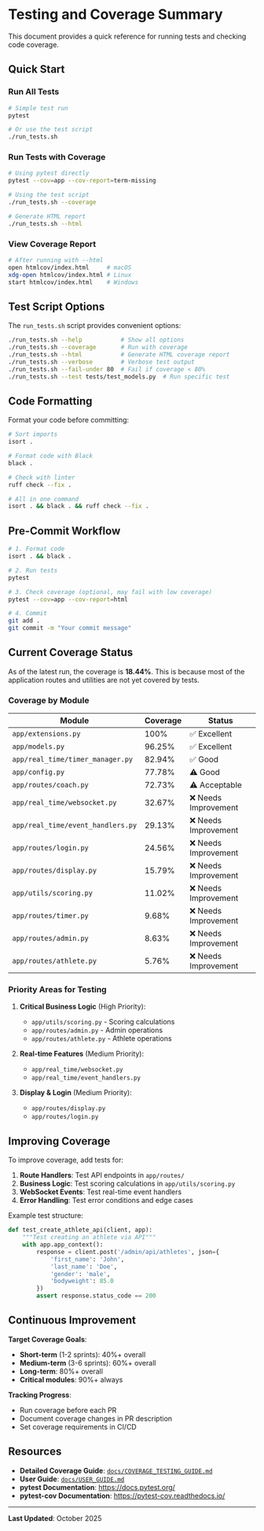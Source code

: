 # Testing and Coverage Summary

This document provides a quick reference for running tests and checking code coverage.

## Quick Start

### Run All Tests

```bash
# Simple test run
pytest

# Or use the test script
./run_tests.sh
```

### Run Tests with Coverage

```bash
# Using pytest directly
pytest --cov=app --cov-report=term-missing

# Using the test script
./run_tests.sh --coverage

# Generate HTML report
./run_tests.sh --html
```

### View Coverage Report

```bash
# After running with --html
open htmlcov/index.html     # macOS
xdg-open htmlcov/index.html # Linux
start htmlcov/index.html    # Windows
```

## Test Script Options

The `run_tests.sh` script provides convenient options:

```bash
./run_tests.sh --help           # Show all options
./run_tests.sh --coverage       # Run with coverage
./run_tests.sh --html           # Generate HTML coverage report
./run_tests.sh --verbose        # Verbose test output
./run_tests.sh --fail-under 80  # Fail if coverage < 80%
./run_tests.sh --test tests/test_models.py  # Run specific test
```

## Code Formatting

Format your code before committing:

```bash
# Sort imports
isort .

# Format code with Black
black .

# Check with linter
ruff check --fix .

# All in one command
isort . && black . && ruff check --fix .
```

## Pre-Commit Workflow

```bash
# 1. Format code
isort . && black .

# 2. Run tests
pytest

# 3. Check coverage (optional, may fail with low coverage)
pytest --cov=app --cov-report=html

# 4. Commit
git add .
git commit -m "Your commit message"
```

## Current Coverage Status

As of the latest run, the coverage is **18.44%**. This is because most of the application routes and utilities are not yet covered by tests.

### Coverage by Module

| Module | Coverage | Status |
|--------|----------|--------|
| `app/extensions.py` | 100% | ✅ Excellent |
| `app/models.py` | 96.25% | ✅ Excellent |
| `app/real_time/timer_manager.py` | 82.94% | ✅ Good |
| `app/config.py` | 77.78% | ⚠️ Good |
| `app/routes/coach.py` | 72.73% | ⚠️ Acceptable |
| `app/real_time/websocket.py` | 32.67% | ❌ Needs Improvement |
| `app/real_time/event_handlers.py` | 29.13% | ❌ Needs Improvement |
| `app/routes/login.py` | 24.56% | ❌ Needs Improvement |
| `app/routes/display.py` | 15.79% | ❌ Needs Improvement |
| `app/utils/scoring.py` | 11.02% | ❌ Needs Improvement |
| `app/routes/timer.py` | 9.68% | ❌ Needs Improvement |
| `app/routes/admin.py` | 8.63% | ❌ Needs Improvement |
| `app/routes/athlete.py` | 5.76% | ❌ Needs Improvement |

### Priority Areas for Testing

1. **Critical Business Logic** (High Priority):
   - `app/utils/scoring.py` - Scoring calculations
   - `app/routes/admin.py` - Admin operations
   - `app/routes/athlete.py` - Athlete operations

2. **Real-time Features** (Medium Priority):
   - `app/real_time/websocket.py`
   - `app/real_time/event_handlers.py`

3. **Display & Login** (Medium Priority):
   - `app/routes/display.py`
   - `app/routes/login.py`

## Improving Coverage

To improve coverage, add tests for:

1. **Route Handlers**: Test API endpoints in `app/routes/`
2. **Business Logic**: Test scoring calculations in `app/utils/scoring.py`
3. **WebSocket Events**: Test real-time event handlers
4. **Error Handling**: Test error conditions and edge cases

Example test structure:

```python
def test_create_athlete_api(client, app):
    """Test creating an athlete via API"""
    with app.app_context():
        response = client.post('/admin/api/athletes', json={
            'first_name': 'John',
            'last_name': 'Doe',
            'gender': 'male',
            'bodyweight': 85.0
        })
        assert response.status_code == 200
```

## Continuous Improvement

**Target Coverage Goals**:
- **Short-term** (1-2 sprints): 40%+ overall
- **Medium-term** (3-6 sprints): 60%+ overall
- **Long-term**: 80%+ overall
- **Critical modules**: 90%+ always

**Tracking Progress**:
- Run coverage before each PR
- Document coverage changes in PR description
- Set coverage requirements in CI/CD

## Resources

- **Detailed Coverage Guide**: [`docs/COVERAGE_TESTING_GUIDE.md`](COVERAGE_TESTING_GUIDE.md)
- **User Guide**: [`docs/USER_GUIDE.md`](USER_GUIDE.md)
- **pytest Documentation**: https://docs.pytest.org/
- **pytest-cov Documentation**: https://pytest-cov.readthedocs.io/

---

**Last Updated**: October 2025
